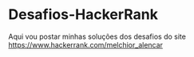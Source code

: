 # Desafios-HackerRank
Aqui vou postar minhas soluções dos desafios do site https://www.hackerrank.com/melchior_alencar
